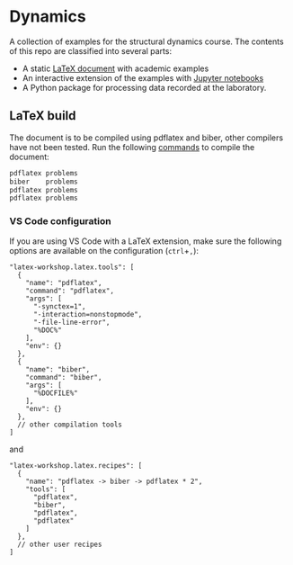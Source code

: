 # Dynamics
A collection of examples for the structural dynamics course. The contents of this repo are classified into several parts:
- A static [LaTeX document](https://github.com/miguelmaso/dynamics/blob/gh-pages/problems.pdf) with academic examples
- An interactive extension of the examples with [Jupyter notebooks](ipython/README.md)
- A Python package for processing data recorded at the laboratory.

## LaTeX build
The document is to be compiled using pdflatex and biber, other compilers have not been tested. Run the following [commands](.github/workflows/build_pdf.sh) to compile the document:
```sh
pdflatex problems
biber    problems
pdflatex problems
pdflatex problems
```

### VS Code configuration
If you are using VS Code with a LaTeX extension, make sure the following options are available on the configuration (`ctrl`+`,`):
```jsonc
"latex-workshop.latex.tools": [
  {
    "name": "pdflatex",
    "command": "pdflatex",
    "args": [
      "-synctex=1",
      "-interaction=nonstopmode",
      "-file-line-error",
      "%DOC%"
    ],
    "env": {}
  },
  {
    "name": "biber",
    "command": "biber",
    "args": [
      "%DOCFILE%"
    ],
    "env": {}
  },
  // other compilation tools
]
```

and

```jsonc
"latex-workshop.latex.recipes": [
  {
    "name": "pdflatex -> biber -> pdflatex * 2",
    "tools": [
      "pdflatex",
      "biber",
      "pdflatex",
      "pdflatex"
    ]
  },
  // other user recipes
]
```
